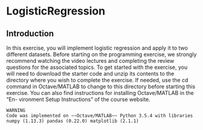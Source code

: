# LogisticRegression

## Introduction
In this exercise, you will implement logistic regression and apply it to two
different datasets. Before starting on the programming exercise, we strongly
recommend watching the video lectures and completing the review questions
for the associated topics.
To get started with the exercise, you will need to download the starter
code and unzip its contents to the directory where you wish to complete the
exercise. If needed, use the cd command in Octave/MATLAB to change to
this directory before starting this exercise.
You can also find instructions for installing Octave/MATLAB in the “En-
vironment Setup Instructions” of the course website.
```
WARNING
Code was implemented on ~~Octave/MATLAB~~ Python 3.5.4 with libraries numpy (1.13.3) pandas (0.22.0) matplotlib (2.1.1)
```

